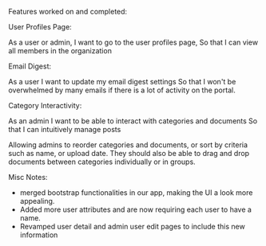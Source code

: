 Features worked on and completed:

User Profiles Page:

As a user or admin,
I want to go to the user profiles page,
So that  I can view all members  in the organization

Email Digest:

As a user
I want to update my email digest settings
So that I won't be overwhelmed by many emails if there is a lot of activity on the portal.

Category Interactivity:

As an admin
I want to be able to interact with categories and documents
So that I can intuitively manage posts

Allowing admins to reorder categories and documents, or sort by criteria such as name, or upload date. 
They should also be able to drag and drop documents between categories individually or in groups.


Misc Notes:
- merged bootstrap functionalities in our app, making the UI a look more appealing.
- Added more user attributes and are now requiring each user to have a name.
- Revamped user detail and admin user edit pages to include this new information